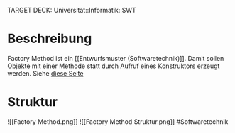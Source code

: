 TARGET DECK: Universität::Informatik::SWT

# Beschreibung
Factory Method ist ein [[Entwurfsmuster (Softwaretechnik)]].
Damit sollen Objekte mit einer Methode statt durch Aufruf eines Konstruktors erzeugt werden.
Siehe [diese Seite](https://refactoring.guru/design-patterns/factory-method)

# Struktur
![[Factory Method.png]]
![[Factory Method Struktur.png]]
#Softwaretechnik 


